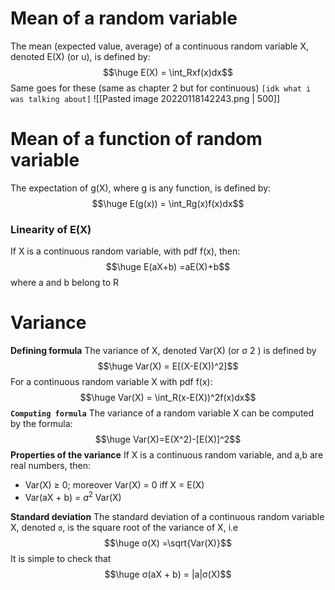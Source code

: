 # Mean of a random variable
The mean (expected value, average) of a continuous random variable X, denoted E(X) (or u), is defined by:
$$\huge E(X) = \int_Rxf(x)dx$$
Same goes for these (same as chapter 2 but for continuous) `[idk what i was talking about]`
![[Pasted image 20220118142243.png | 500]]

# Mean of a function of random variable
The expectation of g(X), where g is any function, is defined by:
$$\huge E(g(x)) = \int_Rg(x)f(x)dx$$
### Linearity of E(X)
If X is a continuous random variable, with pdf f(x), then:
$$\huge E(aX+b) =aE(X)+b$$
where a and b belong to R

# Variance
**Defining formula**
The variance of X, denoted Var(X) (or σ 2 ) is defined by
$$\huge Var(X) = E[(X-E(X))^2]$$
For a continuous random variable X with pdf f(x):
$$\huge Var(X) = \int_R(x-E(X))^2f(x)dx$$
**`Computing formula`**
The variance of a random variable X can be computed by the
formula:
$$\huge Var(X)=E(X^2)-[E(X)]^2$$
**Properties of the variance**
If X is a continuous random variable, and a,b are real
numbers, then:
- Var(X) ≥ 0; moreover Var(X) = 0 iff X = E(X)
- Var(aX + b) = $a^2$ Var(X)

**Standard deviation**
The standard deviation of a continuous random variable X, denoted `σ`, is the square root of the variance of X, i.e
$$\huge σ(X) =\sqrt{Var(X)}$$
It is simple to check that
$$\huge σ(aX + b) = |a|σ(X)$$
 